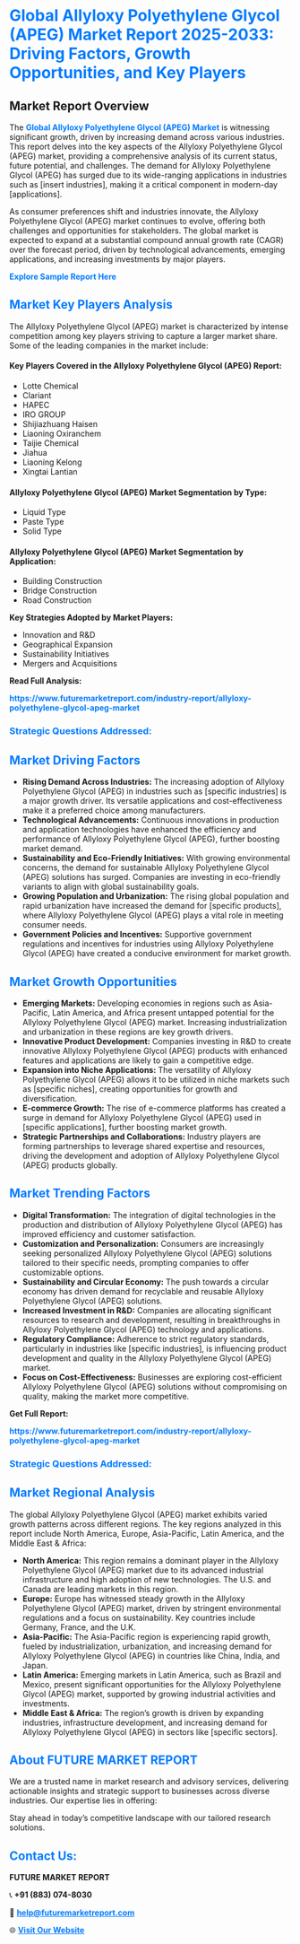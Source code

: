 <h1 style="color: #007BFF;">Global Allyloxy Polyethylene Glycol (APEG) Market Report 2025-2033: Driving Factors, Growth Opportunities, and Key Players</h1>

<section id="overview">
<h2>Market Report Overview</h2>
<p>The <a href="https://www.futuremarketreport.com/industry-report/allyloxy-polyethylene-glycol-apeg-market" style="color: #007BFF; text-decoration: none;"><strong>Global Allyloxy Polyethylene Glycol (APEG) Market</strong></a> is witnessing significant growth, driven by increasing demand across various industries. This report delves into the key aspects of the Allyloxy Polyethylene Glycol (APEG) market, providing a comprehensive analysis of its current status, future potential, and challenges. The demand for Allyloxy Polyethylene Glycol (APEG) has surged due to its wide-ranging applications in industries such as [insert industries], making it a critical component in modern-day [applications].</p>
<p>As consumer preferences shift and industries innovate, the Allyloxy Polyethylene Glycol (APEG) market continues to evolve, offering both challenges and opportunities for stakeholders. The global market is expected to expand at a substantial compound annual growth rate (CAGR) over the forecast period, driven by technological advancements, emerging applications, and increasing investments by major players.</p>
</section>

<section id="overview">
<p><a href="https://www.futuremarketreport.com/request-sample/reportId=86071" style="color: #007BFF; text-decoration: none;"><strong>Explore Sample Report Here</strong></a></p>
</section>

<section id="key-players">
<h2 style="color: #007BFF;">Market Key Players Analysis</h2>
<p>The Allyloxy Polyethylene Glycol (APEG) market is characterized by intense competition among key players striving to capture a larger market share. Some of the leading companies in the market include:</p>
<h4>Key Players Covered in the Allyloxy Polyethylene Glycol (APEG) Report:</h4>
<ul><li>Lotte Chemical</li><li>Clariant</li><li>HAPEC</li><li>IRO GROUP</li><li>Shijiazhuang Haisen</li><li>Liaoning Oxiranchem</li><li>Taijie Chemical</li><li>Jiahua</li><li>Liaoning Kelong</li><li>Xingtai Lantian</li></ul>
<h4>Allyloxy Polyethylene Glycol (APEG) Market Segmentation by Type:</h4>
<ul><li>Liquid Type</li><li>Paste Type</li><li>Solid Type</li></ul>

<h4>Allyloxy Polyethylene Glycol (APEG) Market Segmentation by Application:</h4>
<ul><li>Building Construction</li><li>Bridge Construction</li><li>Road Construction</li></ul>
<p><strong>Key Strategies Adopted by Market Players:</strong></p>
<ul>
<li>Innovation and R&D</li>
<li>Geographical Expansion</li>
<li>Sustainability Initiatives</li>
<li>Mergers and Acquisitions</li>
</ul>
</section>

<section>
<p><strong>Read Full Analysis: </strong></p><a href="https://www.futuremarketreport.com/industry-report/allyloxy-polyethylene-glycol-apeg-market" style="color: #007BFF; text-decoration: none;"><strong>https://www.futuremarketreport.com/industry-report/allyloxy-polyethylene-glycol-apeg-market</strong></a>
<h3 style="color: #007BFF;">Strategic Questions Addressed:</h3>
</section>

<section id="driving-factors">
<h2 style="color: #007BFF;">Market Driving Factors</h2>
<ul>
<li><strong>Rising Demand Across Industries:</strong> The increasing adoption of Allyloxy Polyethylene Glycol (APEG) in industries such as [specific industries] is a major growth driver. Its versatile applications and cost-effectiveness make it a preferred choice among manufacturers.</li>
<li><strong>Technological Advancements:</strong> Continuous innovations in production and application technologies have enhanced the efficiency and performance of Allyloxy Polyethylene Glycol (APEG), further boosting market demand.</li>
<li><strong>Sustainability and Eco-Friendly Initiatives:</strong> With growing environmental concerns, the demand for sustainable Allyloxy Polyethylene Glycol (APEG) solutions has surged. Companies are investing in eco-friendly variants to align with global sustainability goals.</li>
<li><strong>Growing Population and Urbanization:</strong> The rising global population and rapid urbanization have increased the demand for [specific products], where Allyloxy Polyethylene Glycol (APEG) plays a vital role in meeting consumer needs.</li>
<li><strong>Government Policies and Incentives:</strong> Supportive government regulations and incentives for industries using Allyloxy Polyethylene Glycol (APEG) have created a conducive environment for market growth.</li>
</ul>
</section>

<section id="growth-opportunities">
<h2 style="color: #007BFF;">Market Growth Opportunities</h2>
<ul>
<li><strong>Emerging Markets:</strong> Developing economies in regions such as Asia-Pacific, Latin America, and Africa present untapped potential for the Allyloxy Polyethylene Glycol (APEG) market. Increasing industrialization and urbanization in these regions are key growth drivers.</li>
<li><strong>Innovative Product Development:</strong> Companies investing in R&D to create innovative Allyloxy Polyethylene Glycol (APEG) products with enhanced features and applications are likely to gain a competitive edge.</li>
<li><strong>Expansion into Niche Applications:</strong> The versatility of Allyloxy Polyethylene Glycol (APEG) allows it to be utilized in niche markets such as [specific niches], creating opportunities for growth and diversification.</li>
<li><strong>E-commerce Growth:</strong> The rise of e-commerce platforms has created a surge in demand for Allyloxy Polyethylene Glycol (APEG) used in [specific applications], further boosting market growth.</li>
<li><strong>Strategic Partnerships and Collaborations:</strong> Industry players are forming partnerships to leverage shared expertise and resources, driving the development and adoption of Allyloxy Polyethylene Glycol (APEG) products globally.</li>
</ul>
</section>

<section id="trending-factors">
<h2 style="color: #007BFF;">Market Trending Factors</h2>
<ul>
<li><strong>Digital Transformation:</strong> The integration of digital technologies in the production and distribution of Allyloxy Polyethylene Glycol (APEG) has improved efficiency and customer satisfaction.</li>
<li><strong>Customization and Personalization:</strong> Consumers are increasingly seeking personalized Allyloxy Polyethylene Glycol (APEG) solutions tailored to their specific needs, prompting companies to offer customizable options.</li>
<li><strong>Sustainability and Circular Economy:</strong> The push towards a circular economy has driven demand for recyclable and reusable Allyloxy Polyethylene Glycol (APEG) solutions.</li>
<li><strong>Increased Investment in R&D:</strong> Companies are allocating significant resources to research and development, resulting in breakthroughs in Allyloxy Polyethylene Glycol (APEG) technology and applications.</li>
<li><strong>Regulatory Compliance:</strong> Adherence to strict regulatory standards, particularly in industries like [specific industries], is influencing product development and quality in the Allyloxy Polyethylene Glycol (APEG) market.</li>
<li><strong>Focus on Cost-Effectiveness:</strong> Businesses are exploring cost-efficient Allyloxy Polyethylene Glycol (APEG) solutions without compromising on quality, making the market more competitive.</li>
</ul>
</section>

<section>
<p><strong>Get Full Report: </strong></p><a href="https://www.futuremarketreport.com/industry-report/allyloxy-polyethylene-glycol-apeg-market" style="color: #007BFF; text-decoration: none;"><strong>https://www.futuremarketreport.com/industry-report/allyloxy-polyethylene-glycol-apeg-market</strong></a>
<h3 style="color: #007BFF;">Strategic Questions Addressed:</h3>
</section>


<section id="regional-analysis">
<h2 style="color: #007BFF;">Market Regional Analysis</h2>
<p>The global Allyloxy Polyethylene Glycol (APEG) market exhibits varied growth patterns across different regions. The key regions analyzed in this report include North America, Europe, Asia-Pacific, Latin America, and the Middle East & Africa:</p>
<ul>
<li><strong>North America:</strong> This region remains a dominant player in the Allyloxy Polyethylene Glycol (APEG) market due to its advanced industrial infrastructure and high adoption of new technologies. The U.S. and Canada are leading markets in this region.</li>
<li><strong>Europe:</strong> Europe has witnessed steady growth in the Allyloxy Polyethylene Glycol (APEG) market, driven by stringent environmental regulations and a focus on sustainability. Key countries include Germany, France, and the U.K.</li>
<li><strong>Asia-Pacific:</strong> The Asia-Pacific region is experiencing rapid growth, fueled by industrialization, urbanization, and increasing demand for Allyloxy Polyethylene Glycol (APEG) in countries like China, India, and Japan.</li>
<li><strong>Latin America:</strong> Emerging markets in Latin America, such as Brazil and Mexico, present significant opportunities for the Allyloxy Polyethylene Glycol (APEG) market, supported by growing industrial activities and investments.</li>
<li><strong>Middle East & Africa:</strong> The region’s growth is driven by expanding industries, infrastructure development, and increasing demand for Allyloxy Polyethylene Glycol (APEG) in sectors like [specific sectors].</li>
</ul>
</section>

<footer>
<h2 style="color: #007BFF;">About FUTURE MARKET REPORT</h2>
<p>We are a trusted name in market research and advisory services, delivering actionable insights and strategic support to businesses across diverse industries. Our expertise lies in offering:</p>

<p>Stay ahead in today’s competitive landscape with our tailored research solutions.</p>

<h2 style="color: #007BFF;">Contact Us:</h2>
<p><strong>FUTURE MARKET REPORT</strong></p>
<p>📞 <strong>+91 (883) 074-8030</strong></p>
<p>📧 <strong><a href="mailto:help@futuremarketreport.com" style="color: #007BFF;">help@futuremarketreport.com</a></strong></p>
<p>🌐 <strong><a href="https://www.futuremarketreport.com/" style="color: #007BFF;">Visit Our Website</a></strong></p>
</footer>